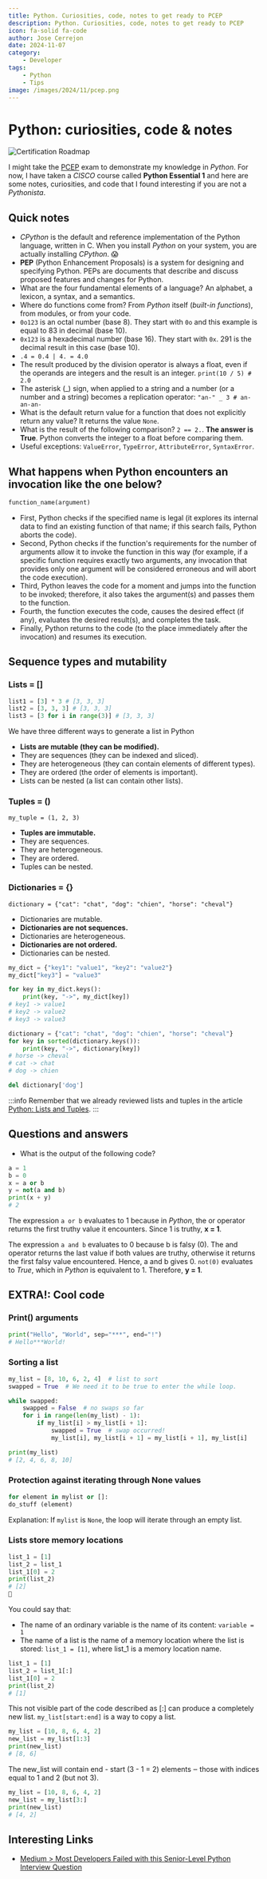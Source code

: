 ```yaml
---
title: Python. Curiosities, code, notes to get ready to PCEP
description: Python. Curiosities, code, notes to get ready to PCEP
icon: fa-solid fa-code
author: Jose Cerrejon
date: 2024-11-07
category:
    - Developer
tags:
    - Python
    - Tips
image: /images/2024/11/pcep.png
---
```


# Python: curiosities, code & notes

![Certification Roadmap](/images/2024/11/pcep.png "Certification Roadmap")

I might take the [PCEP](https://pythoninstitute.org/pcep) exam to demonstrate my knowledge in _Python_. For now, I have taken a _CISCO_ course called **Python Essential 1** and here are some notes, curiosities, and code that I found interesting if you are not a _Pythonista_.

## Quick notes

-   _CPython_ is the default and reference implementation of the Python language, written in C. When you install _Python_ on your system, you are actually installing _CPython_. 😱
-   **PEP** (Python Enhancement Proposals) is a system for designing and specifying Python. PEPs are documents that describe and discuss proposed features and changes for Python.
-   What are the four fundamental elements of a language? An alphabet, a lexicon, a syntax, and a semantics.
-   Where do functions come from? From _Python_ itself (_built-in functions_), from modules, or from your code.
-   `0o123` is an octal number (base 8). They start with `0o` and this example is equal to 83 in decimal (base 10).
-   `0x123` is a hexadecimal number (base 16). They start with `0x`. 291 is the decimal result in this case (base 10).
-   `.4 = 0.4 | 4. = 4.0`
-   The result produced by the division operator is always a float, even if the operands are integers and the result is an integer. `print(10 / 5) # 2.0`
-   The asterisk (_) sign, when applied to a string and a number (or a number and a string) becomes a replication operator: `"an-" _ 3 # an-an-an-`
-   What is the default return value for a function that does not explicitly return any value? It returns the value `None`.
-   What is the result of the following comparison? `2 == 2.`. **The answer is True**. Python converts the integer to a float before comparing them.
-   Useful exceptions: `ValueError`, `TypeError`, `AttributeError`, `SyntaxError`.

## What happens when Python encounters an invocation like the one below?

```python
function_name(argument)
```

-   First, Python checks if the specified name is legal (it explores its internal data to find an existing function of that name; if this search fails, Python aborts the code).
-   Second, Python checks if the function's requirements for the number of arguments allow it to invoke the function in this way (for example, if a specific function requires exactly two arguments, any invocation that provides only one argument will be considered erroneous and will abort the code execution).
-   Third, Python leaves the code for a moment and jumps into the function to be invoked; therefore, it also takes the argument(s) and passes them to the function.
-   Fourth, the function executes the code, causes the desired effect (if any), evaluates the desired result(s), and completes the task.
-   Finally, Python returns to the code (to the place immediately after the invocation) and resumes its execution.

## Sequence types and mutability

### Lists = []

```python
list1 = [3] * 3 # [3, 3, 3]
list2 = [3, 3, 3] # [3, 3, 3]
list3 = [3 for i in range(3)] # [3, 3, 3]
```

We have three different ways to generate a list in Python

-   **Lists are mutable (they can be modified).**
-   They are sequences (they can be indexed and sliced).
-   They are heterogeneous (they can contain elements of different types).
-   They are ordered (the order of elements is important).
-   Lists can be nested (a list can contain other lists).

### Tuples = ()

`my_tuple = (1, 2, 3)`

-   **Tuples are immutable.**
-   They are sequences.
-   They are heterogeneous.
-   They are ordered.
-   Tuples can be nested.

### Dictionaries = {}

`dictionary = {"cat": "chat", "dog": "chien", "horse": "cheval"}`

-   Dictionaries are mutable.
-   **Dictionaries are not sequences.**
-   Dictionaries are heterogeneous.
-   **Dictionaries are not ordered.**
-   Dictionaries can be nested.

```python
my_dict = {"key1": "value1", "key2": "value2"}
my_dict["key3"] = "value3"

for key in my_dict.keys():
    print(key, "->", my_dict[key])
# key1 -> value1
# key2 -> value2
# key3 -> value3

dictionary = {"cat": "chat", "dog": "chien", "horse": "cheval"}
for key in sorted(dictionary.keys()):
    print(key, "->", dictionary[key])
# horse -> cheval
# cat -> chat
# dog -> chien

del dictionary['dog']
```

:::info
Remember that we already reviewed lists and tuples in the article [Python: Lists and Tuples](https://misapuntesde.com/2024/03/tuples_vs_lists_on_python.html).
:::

## Questions and answers

-   What is the output of the following code?

```python
a = 1
b = 0
x = a or b
y = not(a and b)
print(x + y)
# 2
```

The expression `a or b` evaluates to 1 because in _Python_, the or operator returns the first truthy value it encounters. Since 1 is truthy, **x = 1**.

The expression `a and b` evaluates to 0 because b is falsy (0). The and operator returns the last value if both values are truthy, otherwise it returns the first falsy value encountered. Hence, a and b gives 0. `not(0)` evaluates to _True_, which in _Python_ is equivalent to 1. Therefore, **y = 1**.

## EXTRA!: Cool code

### Print() arguments

```python
print("Hello", "World", sep="***", end="!")
# Hello***World!
```

### Sorting a list

```python
my_list = [8, 10, 6, 2, 4]  # list to sort
swapped = True  # We need it to be true to enter the while loop.

while swapped:
    swapped = False  # no swaps so far
    for i in range(len(my_list) - 1):
        if my_list[i] > my_list[i + 1]:
            swapped = True  # swap occurred!
            my_list[i], my_list[i + 1] = my_list[i + 1], my_list[i]

print(my_list)
# [2, 4, 6, 8, 10]
```

### Protection against iterating through None values

```python
for element in mylist or []:
do_stuff (element)
```

Explanation: If `mylist` is `None`, the loop will iterate through an empty list.

### Lists store memory locations

```python
list_1 = [1]
list_2 = list_1
list_1[0] = 2
print(list_2)
# [2]
🤔
```

You could say that:

-   The name of an ordinary variable is the name of its content: `variable = 1`
-   The name of a list is the name of a memory location where the list is stored: `list_1 = [1]`, where list_1 is a memory location name.

```python
list_1 = [1]
list_2 = list_1[:]
list_1[0] = 2
print(list_2)
# [1]
```

This not visible part of the code described as [:] can produce a completely new list. `my_list[start:end]` is a way to copy a list.

```python
my_list = [10, 8, 6, 4, 2]
new_list = my_list[1:3]
print(new_list)
# [8, 6]
```

The new_list will contain end - start (3 - 1 = 2) elements ‒ those with indices equal to 1 and 2 (but not 3).

```python
my_list = [10, 8, 6, 4, 2]
new_list = my_list[3:]
print(new_list)
# [4, 2]
```

## Interesting Links

-   [Medium > Most Developers Failed with this Senior-Level Python Interview Question](https://programming.earthonline.us/interviewer-what-is-the-difference-between-0-3-and-0-0-0-in-python-f642a0c93a11)
